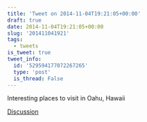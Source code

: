 ```yaml
---
title: 'Tweet on 2014-11-04T19:21:05+00:00'
draft: true
date: 2014-11-04T19:21:05+00:00
slug: '201411041921'
tags:
  - tweets
is_tweet: true
tweet_info:
  id: '529594177072267265'
  type: 'post'
  is_thread: False
---
```




Interesting places to visit in Oahu, Hawaii

[Discussion](https://x.com/sytelus/status/529594177072267265)
